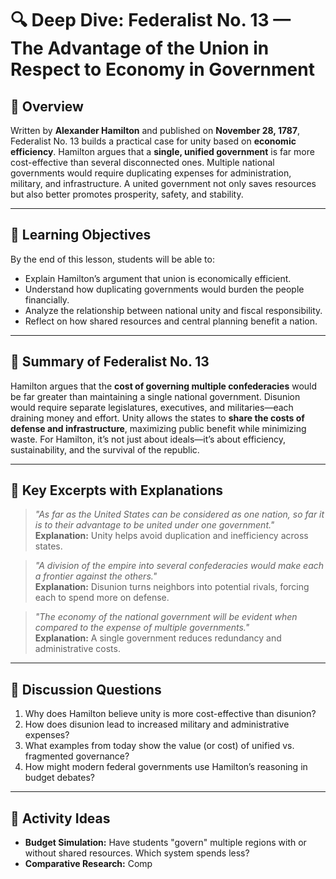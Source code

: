 # 🔍 Deep Dive: Federalist No. 13 — The Advantage of the Union in Respect to Economy in Government

## 🧭 Overview

Written by **Alexander Hamilton** and published on **November 28, 1787**, Federalist No. 13 builds a practical case for unity based on **economic efficiency**. Hamilton argues that a **single, unified government** is far more cost-effective than several disconnected ones. Multiple national governments would require duplicating expenses for administration, military, and infrastructure. A united government not only saves resources but also better promotes prosperity, safety, and stability.

---

## 🎯 Learning Objectives

By the end of this lesson, students will be able to:  
- Explain Hamilton’s argument that union is economically efficient.  
- Understand how duplicating governments would burden the people financially.  
- Analyze the relationship between national unity and fiscal responsibility.  
- Reflect on how shared resources and central planning benefit a nation.

---

## 📘 Summary of Federalist No. 13

Hamilton argues that the **cost of governing multiple confederacies** would be far greater than maintaining a single national government. Disunion would require separate legislatures, executives, and militaries—each draining money and effort. Unity allows the states to **share the costs of defense and infrastructure**, maximizing public benefit while minimizing waste. For Hamilton, it’s not just about ideals—it’s about efficiency, sustainability, and the survival of the republic.

---

## 📖 Key Excerpts with Explanations

> *"As far as the United States can be considered as one nation, so far it is to their advantage to be united under one government."*  
**Explanation:** Unity helps avoid duplication and inefficiency across states.

> *"A division of the empire into several confederacies would make each a frontier against the others."*  
**Explanation:** Disunion turns neighbors into potential rivals, forcing each to spend more on defense.

> *"The economy of the national government will be evident when compared to the expense of multiple governments."*  
**Explanation:** A single government reduces redundancy and administrative costs.

---

## 💬 Discussion Questions

1. Why does Hamilton believe unity is more cost-effective than disunion?  
2. How does disunion lead to increased military and administrative expenses?  
3. What examples from today show the value (or cost) of unified vs. fragmented governance?  
4. How might modern federal governments use Hamilton’s reasoning in budget debates?

---

## 🧪 Activity Ideas

- **Budget Simulation:** Have students "govern" multiple regions with or without shared resources. Which system spends less?  
- **Comparative Research:** Comp
